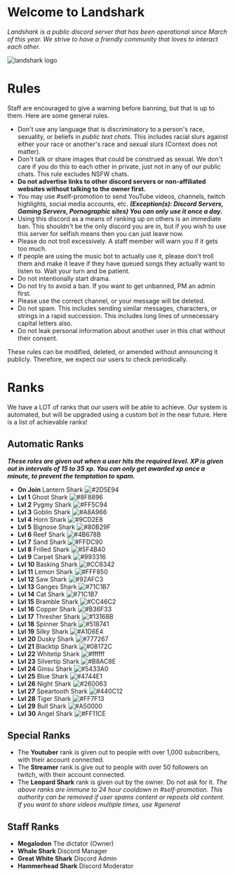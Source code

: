 # Welcome to Landshark
*Landshark is a public discord server that has been operational since March of this year. We strive to have a friendly community that loves to interact each other.*

![landshark logo](https://cdn.discordapp.com/attachments/421356782158479380/445383252115587072/unknown.png)

# Rules
Staff are encouraged to give a warning before banning, but that is up to them. Here are some general rules.

- Don't use any language that is discriminatory to a person's race, sexuality, or beliefs in *public text chats*. This includes racial slurs against either your race or another's race and sexual slurs (Context does not matter).
- Don't talk or share images that could be construed as sexual. We don't care if you do this  to each other in private, just not in any of our public chats. This rule excludes NSFW chats. 
- **Do not advertise links to other discord servers or non-affiliated websites without talking to the owner first.**
- You may use #self-promotion to send YouTube videos, channels, twitch highlights, social media accounts, etc. ***(Exception(s): Discord Servers, Gaming Servers, Pornographic sites) You can only use it once a day.***
- Using this discord as a means of ranking up on others is an immediate ban. This shouldn't be the only discord you are in, but if you wish to use this server for selfish means then you can just leave now.
- Please do not troll excessively. A staff member will warn you if it gets too much.
- If people are using the music bot to actually use it, please don't troll them and make it leave if they have queued songs they actually want to listen to. Wait your turn and be patient.
- Do not intentionally start drama.
- Do not try to avoid a ban. If you want to get unbanned, PM an admin first.
- Please use the correct channel, or your message will be deleted.
- Do not spam. This includes sending similar messages, characters, or strings in a rapid succession. This includes long lines of unnecessary capital letters also.
- Do not leak personal information about another user in this chat without their consent.

These rules can be modified, deleted, or amended without announcing it publicly. Therefore, we expect our users to check periodically.

# Ranks
We have a LOT of ranks that our users will be able to achieve. Our system is automated, but will be upgraded using a custom bot in the near future. Here is a list of achievable ranks!

  ## Automatic Ranks
  ***These roles are given out when a user hits the required level. XP is given out in intervals of 15 to 35 xp. You can only get awarded xp once a minute, to prevent the temptation to spam.***
  
  - **On Join** Lantern Shark ![#2D5E94](https://placehold.it/15/2D5E94/000000?text=+) 
  - **Lvl 1** Ghost Shark ![#8F8896](https://placehold.it/15/8F8896/000000?text=+) 
  - **Lvl 2** Pygmy Shark ![#FF5C94](https://placehold.it/15/FF5C94/000000?text=+) 
  - **Lvl 3** Goblin Shark ![#A8A966](https://placehold.it/15/A8A966/000000?text=+) 
  - **Lvl 4** Horn Shark ![#9CD2E8](https://placehold.it/15/9CD2E8/000000?text=+) 
  - **Lvl 5** Bignose Shark ![#80B29F](https://placehold.it/15/80B29F/000000?text=+) 
  - **Lvl 6** Reef Shark ![#4B678B](https://placehold.it/15/4B678B/000000?text=+) 
  - **Lvl 7** Sand Shark ![#FFDC90](https://placehold.it/15/FFDC90/000000?text=+) 
  - **Lvl 8** Frilled Shark ![#5F4B40](https://placehold.it/15/5F4B40/000000?text=+) 
  - **Lvl 9** Carpet Shark ![#993316](https://placehold.it/15/993316/000000?text=+)
  - **Lvl 10** Basking Shark ![#CC6342](https://placehold.it/15/CC6342/000000?text=+) 
  - **Lvl 11** Lemon Shark ![#FFF850](https://placehold.it/15/FFF850/000000?text=+) 
  - **Lvl 12** Saw Shark ![#92AFC3](https://placehold.it/15/92AFC3/000000?text=+) 
  - **Lvl 13** Ganges Shark ![#71C1B7](https://placehold.it/15/71C1B7/000000?text=+) 
  - **Lvl 14** Cat Shark ![#71C1B7](https://placehold.it/15/71C1B7/000000?text=+) 
  - **Lvl 15** Bramble Shark ![#CC46C2](https://placehold.it/15/CC46C2/000000?text=+) 
  - **Lvl 16** Copper Shark ![#B36F33](https://placehold.it/15/B36F33/000000?text=+) 
  - **Lvl 17** Thresher Shark ![#13168B](https://placehold.it/15/13168B/000000?text=+) 
  - **Lvl 18** Spinner Shark ![#518741](https://placehold.it/15/518741/000000?text=+) 
  - **Lvl 19** Silky Shark ![#A1D6E4](https://placehold.it/15/A1D6E4/000000?text=+) 
  - **Lvl 20** Dusky Shark ![#777267](https://placehold.it/15/777267/000000?text=+) 
  - **Lvl 21** Blacktip Shark ![#08172C](https://placehold.it/15/08172C/000000?text=+) 
  - **Lvl 22** Whitetip Shark ![#ffffff](https://placehold.it/15/ffffff/000000?text=+) 
  - **Lvl 23** Silvertip Shark ![#B8AC8E](https://placehold.it/15/B8AC8E/000000?text=+) 
  - **Lvl 24** Ginsu Shark ![#5433A0](https://placehold.it/15/5433A0/000000?text=+) 
  - **Lvl 25** Blue Shark ![#4744E1](https://placehold.it/15/4744E1/000000?text=+) 
  - **Lvl 26** Night Shark ![#260063](https://placehold.it/15/260063/000000?text=+) 
  - **Lvl 27** Speartooth Shark ![#440C12](https://placehold.it/15/440C12/000000?text=+) 
  - **Lvl 28** Tiger Shark ![#FF7F13](https://placehold.it/15/FF7F13/000000?text=+) 
  - **Lvl 29** Bull Shark ![#A50000](https://placehold.it/15/A50000/000000?text=+) 
  - **Lvl 30** Angel Shark ![#FF11CE](https://placehold.it/15/FF11CE/000000?text=+) 

  ## Special Ranks
  - The **Youtuber** rank is given out to people with over 1,000 subscribers, with their account connected.
  - The **Streamer** rank is give out to people with over 50 followers on twitch, with their account connected.
  - The **Leopard Shark** rank is given out by the owner. Do not ask for it.
  *The above ranks are immune to 24 hour cooldown in #self-promotion. This authority can be removed if user spams content or reposts old content. If you want to share videos multiple times, use #general*
  
  ## Staff Ranks
  - **Megalodon** The dictator (Owner)
  - **Whale Shark** Discord Manager
  - **Great White Shark** Discord Admin
  - **Hammerhead Shark** Discord Moderator
